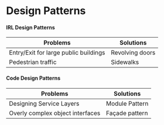 # Design Patterns

#### IRL Design Patterns

Problems | Solutions
--|--
Entry/Exit for large public buildings | Revolving doors
Pedestrian traffic | Sidewalks

#### Code Design Patterns

Problems | Solutions
--|--
Designing Service Layers | Module Pattern
Overly complex object interfaces | Façade pattern
